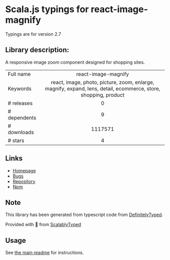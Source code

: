 
# Scala.js typings for react-image-magnify

Typings are for version 2.7

## Library description:
A responsive image zoom component designed for shopping sites.

|                    |                 |
| ------------------ | :-------------: |
| Full name          | react-image-magnify |
| Keywords           | react, image, photo, picture, zoom, enlarge, magnify, expand, lens, detail, ecommerce, store, shopping, product |
| # releases         | 0 |
| # dependents       | 9 |
| # downloads        | 1117571 |
| # stars            | 4 |

## Links
- [Homepage](https://github.com/ethanselzer/react-image-magnify)
- [Bugs](https://github.com/ethanselzer/react-image-magnify/issues)
- [Repository](https://github.com/ethanselzer/react-image-magnify)
- [Npm](https://www.npmjs.com/package/react-image-magnify)
    


## Note
This library has been generated from typescript code from [DefinitelyTyped](https://definitelytyped.org).

Provided with :purple_heart: from [ScalablyTyped](https://github.com/oyvindberg/ScalablyTyped)

## Usage
See [the main readme](../../readme.md) for instructions.



